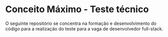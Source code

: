# **Conceito Máximo - Teste técnico**

O seguinte repositório se concentra na formação e desenvolvimento do código para a realização do teste para a vaga de desenvolvedor full-stack.